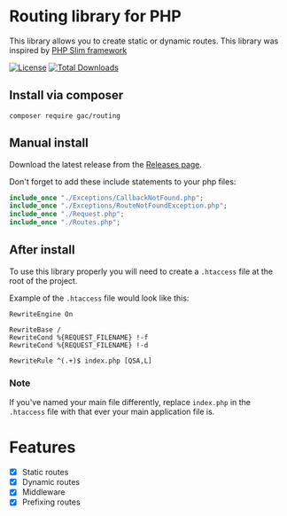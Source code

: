 # Routing library for PHP

This library allows you to create static or dynamic routes. This library was inspired by [PHP Slim framework](https://www.slimframework.com/)

[![License](https://poser.pugx.org/gac/routing/license)](//packagist.org/packages/gac/routing) [![Total Downloads](https://poser.pugx.org/gac/routing/downloads)](//packagist.org/packages/gac/routing)

## Install via composer

```shell
composer require gac/routing
```

## Manual install

Download the latest release from the [Releases page](https://github.com/gigili/PHP-routing/releases).

Don't forget to add these include statements to your php files:

```php
include_once "./Exceptions/CallbackNotFound.php";
include_once "./Exceptions/RouteNotFoundException.php";
include_once "./Request.php";
include_once "./Routes.php";
```

## After install

To use this library properly you will need to create a `.htaccess` file at the root of the project.

Example of the `.htaccess` file would look like this:

```apacheconf
RewriteEngine On

RewriteBase /
RewriteCond %{REQUEST_FILENAME} !-f
RewriteCond %{REQUEST_FILENAME} !-d

RewriteRule ^(.+)$ index.php [QSA,L]
```

### Note

If you've named your main file differently, replace `index.php` in the `.htaccess` file with that ever your main application file is.

# Features

* [x] Static routes
* [x] Dynamic routes
* [x] Middleware
* [x] Prefixing routes 
